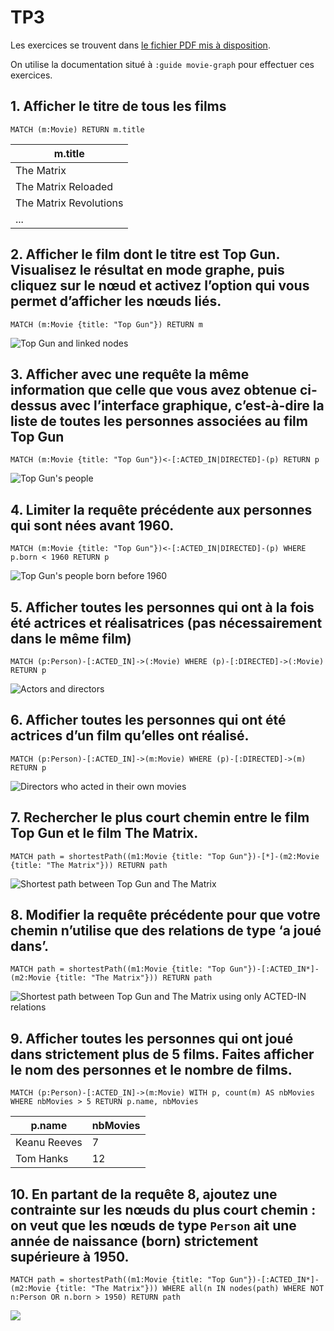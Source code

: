 # TP3

Les exercices se trouvent dans [le fichier PDF mis à disposition](./TP.pdf).

On utilise la documentation situé à `:guide movie-graph` pour effectuer ces exercices.

## 1. Afficher le titre de tous les films

```
MATCH (m:Movie) RETURN m.title
```

| m.title                |
|------------------------|
| The Matrix             |
| The Matrix Reloaded    |
| The Matrix Revolutions |
| ...                    |

## 2. Afficher le film dont le titre est Top Gun. Visualisez le résultat en mode graphe, puis cliquez sur le nœud et activez l’option qui vous permet d’afficher les nœuds liés.

```
MATCH (m:Movie {title: "Top Gun"}) RETURN m
```

![Top Gun and linked nodes](./images/2-graph.svg)

## 3. Afficher avec une requête la même information que celle que vous avez obtenue ci-dessus avec l’interface graphique, c’est-à-dire la liste de toutes les personnes associées au film Top Gun

```
MATCH (m:Movie {title: "Top Gun"})<-[:ACTED_IN|DIRECTED]-(p) RETURN p
```

![Top Gun's people](./images/3-graph.svg)

## 4. Limiter la requête précédente aux personnes qui sont nées avant 1960.

```
MATCH (m:Movie {title: "Top Gun"})<-[:ACTED_IN|DIRECTED]-(p) WHERE p.born < 1960 RETURN p
```

![Top Gun's people born before 1960](./images/4-graph.svg)

## 5. Afficher toutes les personnes qui ont à la fois été actrices et réalisatrices (pas nécessairement dans le même film)

```
MATCH (p:Person)-[:ACTED_IN]->(:Movie) WHERE (p)-[:DIRECTED]->(:Movie) RETURN p
```

![Actors and directors](./images/5-graph.svg)

## 6. Afficher toutes les personnes qui ont été actrices d’un film qu’elles ont réalisé.

```
MATCH (p:Person)-[:ACTED_IN]->(m:Movie) WHERE (p)-[:DIRECTED]->(m) RETURN p
```

![Directors who acted in their own movies](./images/6-graph.svg)

## 7. Rechercher le plus court chemin entre le film Top Gun et le film The Matrix.

```
MATCH path = shortestPath((m1:Movie {title: "Top Gun"})-[*]-(m2:Movie {title: "The Matrix"})) RETURN path
```

![Shortest path between Top Gun and The Matrix](./images/7-graph.svg)

## 8. Modifier la requête précédente pour que votre chemin n’utilise que des relations de type ‘a joué dans’.

```
MATCH path = shortestPath((m1:Movie {title: "Top Gun"})-[:ACTED_IN*]-(m2:Movie {title: "The Matrix"})) RETURN path
```

![Shortest path between Top Gun and The Matrix using only `ACTED-IN` relations](./images/8-graph.svg)

## 9. Afficher toutes les personnes qui ont joué dans strictement plus de 5 films. Faites afficher le nom des personnes et le nombre de films.

```
MATCH (p:Person)-[:ACTED_IN]->(m:Movie) WITH p, count(m) AS nbMovies WHERE nbMovies > 5 RETURN p.name, nbMovies
```

| p.name          | nbMovies |
|-----------------|----------|
| Keanu Reeves    | 7        |
| Tom Hanks       | 12       |

## 10. En partant de la requête 8, ajoutez une contrainte sur les nœuds du plus court chemin : on veut que les nœuds de type `Person` ait une année de naissance (born) strictement supérieure à 1950.

```
MATCH path = shortestPath((m1:Movie {title: "Top Gun"})-[:ACTED_IN*]-(m2:Movie {title: "The Matrix"})) WHERE all(n IN nodes(path) WHERE NOT n:Person OR n.born > 1950) RETURN path
```

![](./images/10-graph.svg)
